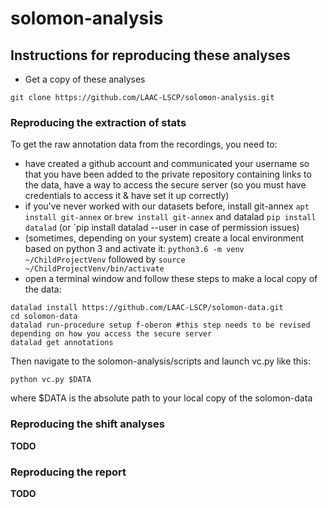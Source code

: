 # solomon-analysis

## Instructions for reproducing these analyses

- Get a copy of these analyses

`git clone https://github.com/LAAC-LSCP/solomon-analysis.git`

### Reproducing the extraction of stats

To get the raw annotation data from the recordings, you need to:

- have created a github account and communicated your username so that you have been added to the private repository containing links to the data, have a way to access the secure server (so you must have credentials to access it & have set it up correctly)
- if you've never worked with our datasets before, install git-annex `apt install git-annex` or `brew install git-annex` and datalad `pip install datalad` (or `pip install datalad --user in case of permission issues)
- (sometimes, depending on your system) create a local environment based on python 3 and activate it: `python3.6 -m venv ~/ChildProjectVenv` followed by `source ~/ChildProjectVenv/bin/activate`
-  open a terminal window and follow these steps to make a local copy of the data:

```
datalad install https://github.com/LAAC-LSCP/solomon-data.git
cd solomon-data
datalad run-procedure setup f-oberon #this step needs to be revised depending on how you access the secure server
datalad get annotations
```

Then navigate to the solomon-analysis/scripts and launch vc.py like this:

`python vc.py $DATA`

where $DATA is the absolute path to your local copy of the solomon-data


### Reproducing the shift analyses

**TODO**

### Reproducing the report

**TODO**